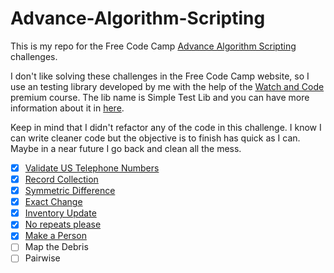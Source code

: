 # Advance-Algorithm-Scripting

This is my repo for the Free Code Camp [Advance Algorithm Scripting](https://www.freecodecamp.org) challenges.

I don't like solving these challenges in the Free Code Camp website, so I use an testing library developed by me with the help of the [Watch and Code](https://watchandcode.com/p/premium) premium course. The lib name is Simple Test Lib and you can have more information about it in [here](https://github.com/forral/simple-test-lib).

Keep in mind that I didn't refactor any of the code in this challenge. I know I can write cleaner code but the objective is to finish has quick as I can. Maybe in a near future I go back and clean all the mess.

- [x] [Validate US Telephone Numbers](https://github.com/forral/Advance-Algorithm-Scripting/blob/master/validate-US-telephone-numbers.html)
- [x] [Record Collection](https://github.com/forral/Advance-Algorithm-Scripting/blob/master/record-collection.html)
- [x] [Symmetric Difference](https://github.com/forral/Advance-Algorithm-Scripting/blob/master/symmetric-difference.html)
- [x] [Exact Change](https://github.com/forral/Advance-Algorithm-Scripting/blob/master/exact-change.html)
- [x] [Inventory Update](https://github.com/forral/Advance-Algorithm-Scripting/blob/master/inventory-update.html)
- [x] [No repeats please](https://github.com/forral/Advance-Algorithm-Scripting/blob/master/no-repeats-please.html)
- [x] [Make a Person](https://github.com/forral/Advance-Algorithm-Scripting/blob/master/make-a-person.html)
- [ ] Map the Debris
- [ ] Pairwise